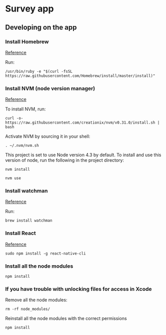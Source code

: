 # Survey app

## Developing on the app

### Install Homebrew

[Reference](http://brew.sh/)

Run:

```
/usr/bin/ruby -e "$(curl -fsSL https://raw.githubusercontent.com/Homebrew/install/master/install)"
```

### Install NVM (node version manager)

[Reference](https://github.com/creationix/nvm#installation)

To install NVM, run:

```
curl -o- https://raw.githubusercontent.com/creationix/nvm/v0.31.0/install.sh | bash
```

Activate NVM by sourcing it in your shell:

```
. ~/.nvm/nvm.sh
```

This project is set to use Node version 4.3 by default. To install and use this version of node, run the following in the project directory:

```
nvm install
```

```
nvm use
```

### Install watchman

[Reference](https://www.firebase.com/blog/2016-01-20-tutorial-firebase-react-native.html)

Run:

```
brew install watchman
```

### Install React

[Reference](https://www.firebase.com/blog/2016-01-20-tutorial-firebase-react-native.html)

```
sudo npm install -g react-native-cli
```

### Install all the node modules

```
npm install
```

### If you have trouble with unlocking files for access in Xcode

Remove all the node modules:

```
rm -rf node_modules/
```

Reinstall all the node modules with the correct permissions

```
npm install
```

